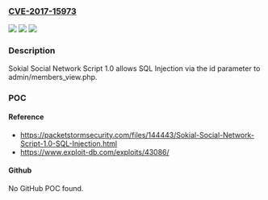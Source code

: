 ### [CVE-2017-15973](https://cve.mitre.org/cgi-bin/cvename.cgi?name=CVE-2017-15973)
![](https://img.shields.io/static/v1?label=Product&message=n%2Fa&color=blue)
![](https://img.shields.io/static/v1?label=Version&message=n%2Fa&color=blue)
![](https://img.shields.io/static/v1?label=Vulnerability&message=n%2Fa&color=brighgreen)

### Description

Sokial Social Network Script 1.0 allows SQL Injection via the id parameter to admin/members_view.php.

### POC

#### Reference
- https://packetstormsecurity.com/files/144443/Sokial-Social-Network-Script-1.0-SQL-Injection.html
- https://www.exploit-db.com/exploits/43086/

#### Github
No GitHub POC found.

